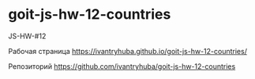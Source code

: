 # goit-js-hw-12-countries
JS-HW-#12

Рабочая страница https://ivantryhuba.github.io/goit-js-hw-12-countries/

Репозиторий https://github.com/ivantryhuba/goit-js-hw-12-countries